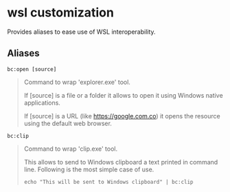 # wsl customization

Provides aliases to ease use of WSL interoperability.

## Aliases

`bc:open [source]`

> Command to wrap 'explorer.exe' tool.
>
> If [source] is a file or a folder it allows to open it using Windows native applications.
>
> If [source] is a URL (like https://google.com.co) it opens the resource using the default web browser.

`bc:clip`

> Command to wrap 'clip.exe' tool.
>
> This allows to send to Windows clipboard a text printed in command line. Following is the most simple case of use.
>
> ```
> echo "This will be sent to Windows clipboard" | bc:clip
> ```
